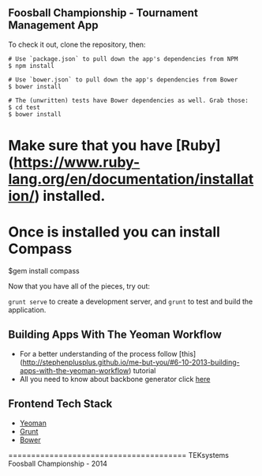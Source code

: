 ## Foosball Championship - Tournament Management App

To check it out, clone the repository, then:

```
# Use `package.json` to pull down the app's dependencies from NPM
$ npm install

# Use `bower.json` to pull down the app's dependencies from Bower
$ bower install

# The (unwritten) tests have Bower dependencies as well. Grab those:
$ cd test
$ bower install
```

# Make sure that you have [Ruby] (https://www.ruby-lang.org/en/documentation/installation/) installed.
# Once is installed you can install Compass
$gem install compass


Now that you have all of the pieces, try out:

`grunt serve` to create a development server, and
`grunt` to test and build the application.


## Building Apps With The Yeoman Workflow

- For a better understanding of the process follow [this] (http://stephenplusplus.github.io/me-but-you/#6-10-2013-building-apps-with-the-yeoman-workflow) tutorial
- All you need to know about backbone generator click [here](https://github.com/yeoman/generator-backbone)


## Frontend Tech Stack

- [Yeoman](http://yeoman.io)
- [Grunt](http://gruntjs.com)
- [Bower](http://bower.io)


=======================================
TEKsystems Foosball Championship - 2014
